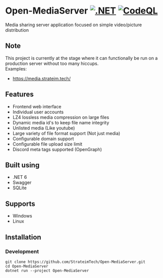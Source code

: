 # Open-MediaServer [![.NET](https://github.com/StrateimTech/Open-MediaServer/actions/workflows/dotnet.yml/badge.svg)](https://github.com/StrateimTech/Open-MediaServer/actions/workflows/dotnet.yml) [![CodeQL](https://github.com/StrateimTech/Open-MediaServer/actions/workflows/codeql.yml/badge.svg)](https://github.com/StrateimTech/Open-MediaServer/actions/workflows/codeql.yml)
Media sharing server application focused on simple video/picture distribution

## Note
This project is currently at the stage where it can functionally be run on a production server without too many hiccups. 
<br>Examples:
 * https://media.strateim.tech/

## Features
* Frontend web interface
* Individual user accounts
* LZ4 lossless media compression on large files
* Dynamic media id's to keep file name integrity
* Unlisted media (Like youtube)
* Large variety of file format support (Not just media)
* Configurable domain support
* Configurable file upload size limit
* Discord meta tags supported (OpenGraph)

## Built using
* .NET 6
* Swagger
* SQLite

## Supports
* Windows
* Linux

## Installation
### Development
```
git clone https://github.com/StrateimTech/Open-MediaServer.git
cd Open-MediaServer
dotnet run --project Open-MediaServer
```
